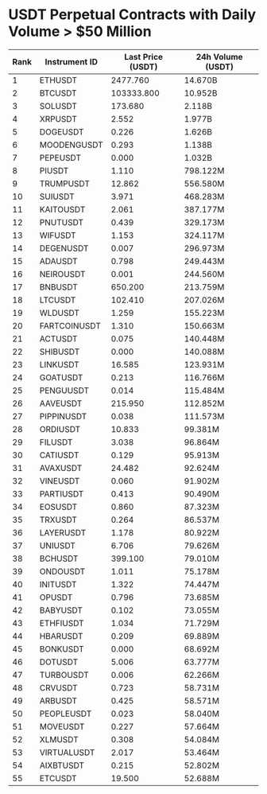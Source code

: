 # USDT Perpetual Contracts with Daily Volume > $50 Million

| Rank | Instrument ID | Last Price (USDT) | 24h Volume (USDT) |
|------|---------------|-------------------|-------------------|
| 1 | ETHUSDT | 2477.760 | 14.670B |
| 2 | BTCUSDT | 103333.800 | 10.952B |
| 3 | SOLUSDT | 173.680 | 2.118B |
| 4 | XRPUSDT | 2.552 | 1.977B |
| 5 | DOGEUSDT | 0.226 | 1.626B |
| 6 | MOODENGUSDT | 0.293 | 1.138B |
| 7 | PEPEUSDT | 0.000 | 1.032B |
| 8 | PIUSDT | 1.110 | 798.122M |
| 9 | TRUMPUSDT | 12.862 | 556.580M |
| 10 | SUIUSDT | 3.971 | 468.283M |
| 11 | KAITOUSDT | 2.061 | 387.177M |
| 12 | PNUTUSDT | 0.439 | 329.173M |
| 13 | WIFUSDT | 1.153 | 324.117M |
| 14 | DEGENUSDT | 0.007 | 296.973M |
| 15 | ADAUSDT | 0.798 | 249.443M |
| 16 | NEIROUSDT | 0.001 | 244.560M |
| 17 | BNBUSDT | 650.200 | 213.759M |
| 18 | LTCUSDT | 102.410 | 207.026M |
| 19 | WLDUSDT | 1.259 | 155.223M |
| 20 | FARTCOINUSDT | 1.310 | 150.663M |
| 21 | ACTUSDT | 0.075 | 140.448M |
| 22 | SHIBUSDT | 0.000 | 140.088M |
| 23 | LINKUSDT | 16.585 | 123.931M |
| 24 | GOATUSDT | 0.213 | 116.766M |
| 25 | PENGUUSDT | 0.014 | 115.484M |
| 26 | AAVEUSDT | 215.950 | 112.852M |
| 27 | PIPPINUSDT | 0.038 | 111.573M |
| 28 | ORDIUSDT | 10.833 | 99.381M |
| 29 | FILUSDT | 3.038 | 96.864M |
| 30 | CATIUSDT | 0.129 | 95.913M |
| 31 | AVAXUSDT | 24.482 | 92.624M |
| 32 | VINEUSDT | 0.060 | 91.902M |
| 33 | PARTIUSDT | 0.413 | 90.490M |
| 34 | EOSUSDT | 0.860 | 87.323M |
| 35 | TRXUSDT | 0.264 | 86.537M |
| 36 | LAYERUSDT | 1.178 | 80.922M |
| 37 | UNIUSDT | 6.706 | 79.626M |
| 38 | BCHUSDT | 399.100 | 79.010M |
| 39 | ONDOUSDT | 1.011 | 75.178M |
| 40 | INITUSDT | 1.322 | 74.447M |
| 41 | OPUSDT | 0.796 | 73.685M |
| 42 | BABYUSDT | 0.102 | 73.055M |
| 43 | ETHFIUSDT | 1.034 | 71.729M |
| 44 | HBARUSDT | 0.209 | 69.889M |
| 45 | BONKUSDT | 0.000 | 68.692M |
| 46 | DOTUSDT | 5.006 | 63.777M |
| 47 | TURBOUSDT | 0.006 | 62.266M |
| 48 | CRVUSDT | 0.723 | 58.731M |
| 49 | ARBUSDT | 0.425 | 58.571M |
| 50 | PEOPLEUSDT | 0.023 | 58.040M |
| 51 | MOVEUSDT | 0.227 | 57.664M |
| 52 | XLMUSDT | 0.308 | 54.084M |
| 53 | VIRTUALUSDT | 2.017 | 53.464M |
| 54 | AIXBTUSDT | 0.215 | 52.802M |
| 55 | ETCUSDT | 19.500 | 52.688M |
